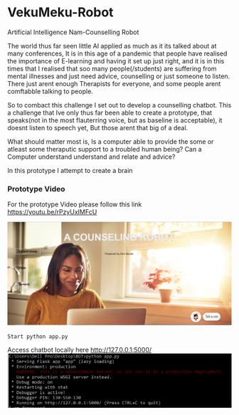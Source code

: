 # VekuMeku-Robot
Artificial Intelligence Nam-Counselling Robot

The world thus far seen little AI applied as much as it its talked about at many conferences, It is in this age of a pandemic that people have realised the 
importance of E-learning and having it set up just right, and it is in this times that I realised that soo many people(/students) are suffering from mental illnesses and 
just need advice, counselling or just someone to listen. There just arent enough Therapists for everyone, and some people arent comftabble talking to people.

So to combact this challenge I set out to develop a counselling chatbot. This a challenge that Ive only thus far been able to create a prototype, that speaks(not in the most flauterring voice, but as baseline is acceptable), it doesnt listen to speech yet, But those arent that big of a deal. 

What should matter most is, Is a computer able to provide the some or atleast some theraputic support to a troubled human being? Can a Computer understand understand and relate and advice?

In this prototype I attempt to create a brain

### Prototype Video
For the prototype Video please follow this link https://youtu.be/rPzyUxIMFcU

![Alt text](screenshoots/main.PNG)



````md
Start python app.py
````
Access chatbot locally here http://127.0.0.1:5000/
![Alt text](screenshoots/run.PNG)
